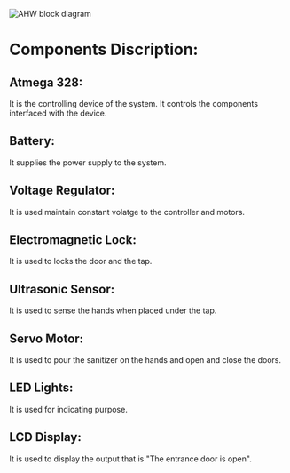 ![AHW block diagram](https://user-images.githubusercontent.com/82869478/154842531-33111d06-9db2-41df-b88f-28ac3945d3fd.jpg)

# Components Discription:
## Atmega 328:
  It is the controlling device of the system. It controls the components interfaced with the device.
  ## Battery:
  It supplies the power supply to the system.
  ## Voltage Regulator:
  It is used maintain constant volatge to the controller and motors.
  ## Electromagnetic Lock:
It is used to locks the door and the tap.
## Ultrasonic Sensor:
It is used to sense the hands when placed under the tap.
## Servo Motor:
It is used to pour the sanitizer on the hands and open and close the doors.
## LED Lights:
It is used for indicating purpose.
## LCD Display:
It is used to display the output that is "The entrance door is open".
